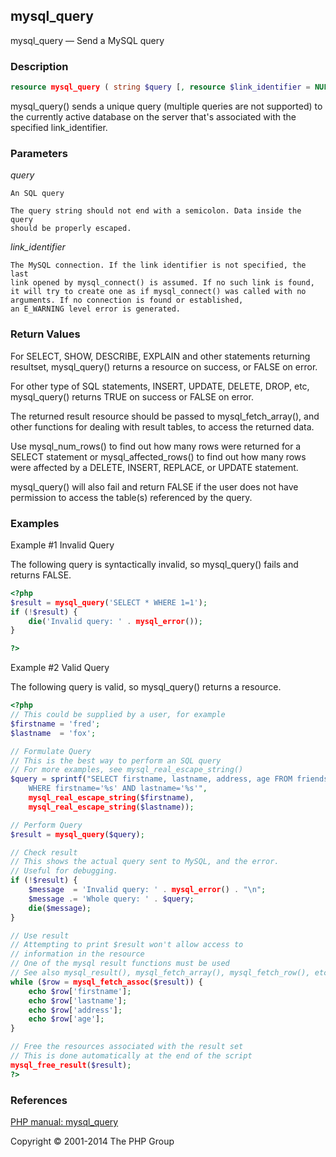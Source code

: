 ## mysql_query

mysql_query — Send a MySQL query


### Description

```php
resource mysql_query ( string $query [, resource $link_identifier = NULL ] )
```

mysql_query() sends a unique query (multiple queries are not supported) to
the currently active database on the server that's associated with the
specified link_identifier.

### Parameters

*query*

    An SQL query

    The query string should not end with a semicolon. Data inside the query
    should be properly escaped.
    
*link_identifier*

    The MySQL connection. If the link identifier is not specified, the last
    link opened by mysql_connect() is assumed. If no such link is found,
    it will try to create one as if mysql_connect() was called with no
    arguments. If no connection is found or established,
    an E_WARNING level error is generated.

### Return Values

For SELECT, SHOW, DESCRIBE, EXPLAIN and other statements returning resultset,
mysql_query() returns a resource on success, or FALSE on error.

For other type of SQL statements, INSERT, UPDATE, DELETE, DROP, etc,
mysql_query() returns TRUE on success or FALSE on error.

The returned result resource should be passed to mysql_fetch_array(), and
other functions for dealing with result tables, to access the returned data.

Use mysql_num_rows() to find out how many rows were returned for a SELECT
statement or mysql_affected_rows() to find out how many rows were affected
by a DELETE, INSERT, REPLACE, or UPDATE statement.

mysql_query() will also fail and return FALSE if the user does not have
permission to access the table(s) referenced by the query.

### Examples

Example #1 Invalid Query

The following query is syntactically invalid, so mysql_query() fails and
returns FALSE.

```php
<?php
$result = mysql_query('SELECT * WHERE 1=1');
if (!$result) {
    die('Invalid query: ' . mysql_error());
}

?>
```

Example #2 Valid Query

The following query is valid, so mysql_query() returns a resource.

```php
<?php
// This could be supplied by a user, for example
$firstname = 'fred';
$lastname  = 'fox';

// Formulate Query
// This is the best way to perform an SQL query
// For more examples, see mysql_real_escape_string()
$query = sprintf("SELECT firstname, lastname, address, age FROM friends 
    WHERE firstname='%s' AND lastname='%s'",
    mysql_real_escape_string($firstname),
    mysql_real_escape_string($lastname));

// Perform Query
$result = mysql_query($query);

// Check result
// This shows the actual query sent to MySQL, and the error.
// Useful for debugging.
if (!$result) {
    $message  = 'Invalid query: ' . mysql_error() . "\n";
    $message .= 'Whole query: ' . $query;
    die($message);
}

// Use result
// Attempting to print $result won't allow access to
// information in the resource
// One of the mysql result functions must be used
// See also mysql_result(), mysql_fetch_array(), mysql_fetch_row(), etc.
while ($row = mysql_fetch_assoc($result)) {
    echo $row['firstname'];
    echo $row['lastname'];
    echo $row['address'];
    echo $row['age'];
}

// Free the resources associated with the result set
// This is done automatically at the end of the script
mysql_free_result($result);
?>
```

### References

[PHP manual: mysql_query](http://www.php.net/manual/en/function.mysql-query.php)

Copyright © 2001-2014 The PHP Group